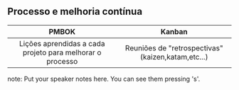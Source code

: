 ##  Processo e melhoria contínua

| PMBOK                                                     | Kanban                                             |
| :--------------------------------------------------------:|:--------------------------------------------------:|
| Lições aprendidas a cada projeto para melhorar o processo | Reuniões de "retrospectivas" (kaizen,katam,etc...) |

note:
    Put your speaker notes here.
    You can see them pressing 's'.
